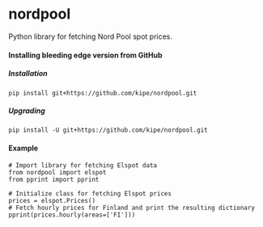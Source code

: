 nordpool 
========

Python library for fetching Nord Pool spot prices.


#### Installing bleeding edge version from GitHub

##### Installation
`pip install git+https://github.com/kipe/nordpool.git`

##### Upgrading
`pip install -U git+https://github.com/kipe/nordpool.git`


#### Example
```
# Import library for fetching Elspot data
from nordpool import elspot
from pprint import pprint

# Initialize class for fetching Elspot prices
prices = elspot.Prices()
# Fetch hourly prices for Finland and print the resulting dictionary
pprint(prices.hourly(areas=['FI']))
```
